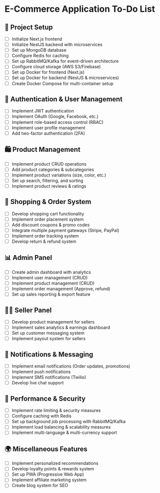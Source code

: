 # E-Commerce Application To-Do List

## 📌 Project Setup

- [ ] Initialize Next.js frontend
- [ ] Initialize NestJS backend with microservices
- [ ] Set up MongoDB database
- [ ] Configure Redis for caching
- [ ] Set up RabbitMQ/Kafka for event-driven architecture
- [ ] Configure cloud storage (AWS S3/Firebase)
- [ ] Set up Docker for frontend (Next.js)
- [ ] Set up Docker for backend (NestJS & microservices)
- [ ] Create Docker Compose for multi-container setup

## 🔐 Authentication & User Management

- [ ] Implement JWT authentication
- [ ] Implement OAuth (Google, Facebook, etc.)
- [ ] Implement role-based access control (RBAC)
- [ ] Implement user profile management
- [ ] Add two-factor authentication (2FA)

## 🛍️ Product Management

- [ ] Implement product CRUD operations
- [ ] Add product categories & subcategories
- [ ] Implement product variations (size, color, etc.)
- [ ] Set up search, filtering, and sorting
- [ ] Implement product reviews & ratings

## 🛒 Shopping & Order System

- [ ] Develop shopping cart functionality
- [ ] Implement order placement system
- [ ] Add discount coupons & promo codes
- [ ] Integrate multiple payment gateways (Stripe, PayPal)
- [ ] Implement order tracking system
- [ ] Develop return & refund system

## 📊 Admin Panel

- [ ] Create admin dashboard with analytics
- [ ] Implement user management (CRUD)
- [ ] Implement product management (CRUD)
- [ ] Implement order management (Approve, refund)
- [ ] Set up sales reporting & export feature

## 👨‍💼 Seller Panel

- [ ] Develop product management for sellers
- [ ] Implement sales analytics & earnings dashboard
- [ ] Set up customer messaging system
- [ ] Implement payout system for sellers

## 🔔 Notifications & Messaging

- [ ] Implement email notifications (Order updates, promotions)
- [ ] Implement push notifications
- [ ] Implement SMS notifications (Twilio)
- [ ] Develop live chat support

## 🚀 Performance & Security

- [ ] Implement rate limiting & security measures
- [ ] Configure caching with Redis
- [ ] Set up background job processing with RabbitMQ/Kafka
- [ ] Implement load balancing & scalability measures
- [ ] Implement multi-language & multi-currency support

## 🌍 Miscellaneous Features

- [ ] Implement personalized recommendations
- [ ] Develop loyalty points & rewards system
- [ ] Set up PWA (Progressive Web App)
- [ ] Implement affiliate marketing system
- [ ] Create blog system for SEO
